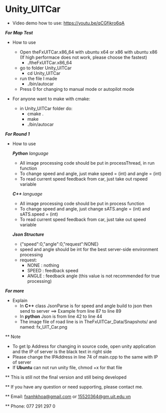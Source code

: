# Unity_UITCar
* Video demo how to use: https://youtu.be/qCGfjkro6qA

_**For Map Test**_
* How to use
  - Open theFxUITCar.x86_64 with ubuntu x64 or x86 with ubuntu x86 (If high performace does not work, please choose the fastest)
    + ./theFxUITCar.x86_64
  - go to folder Unity_UITCar
    + cd Unity_UITCar
  - run the file I made
    + ./bin/autocar
  - Press 0 for changing to manual mode or autopilot mode
  
* For anyone want to make with cmake:
  - in Unity_UITCar folder do:
    + cmake .
    + make
    + ./bin/autocar
 
_**For Round 1**_
* How to use

  _**Python** language_
  - All image processing code should be put in processThread, in run function
  - To change speed and angle, just make speed = (int) and angle = (int)
  - To read current speed feedback from car, just take out rspeed variable
  
  _**C++** language_
  - All image processing code should be put in process function
  - To change speed and angle, just change sATS.angle = (int) and sATS.speed = (int)
  - To read current speed feedback from car, just take out speed variable
  
  _**Json Structure**_
  - {"speed":0,"angle":0,"request":NONE}
  - speed and angle should be int for the best server-side environment processing
  - request:
    + NONE : nothing
    + SPEED : feedback speed
    + ANGLE : feedback angle (this value is not recommended for true processing)

_**For more**_
* Explain
  - In **C++** class JsonParse is for speed and angle build to json then send to server ==> Example from line 87 to line 89
  - In **python** Json is from line 42 to line 44
  - The image file of road line is in TheFxUITCar_Data/Snapshots/ and named: fx_UIT_Car.png
  
** Note
  - To get Ip Address for changing in source code, open unity application and the IP of server is the black text in right side
  - Please change the IPAddress in line 74 of main.cpp to the same with IP of server
  - If **Ubuntu** can not run unity file, chmod +x for that file

** This is still not the final version and still being developed

** If you have any question or need supporting, please contact me.

** Email: fxanhkhoa@gmail.com or 15520364@gm.uit.edu.vn

** Phone: 077 291 297 0

